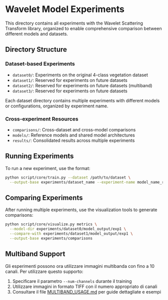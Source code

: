 # Wavelet Model Experiments

This directory contains all experiments with the Wavelet Scattering Transform library, organized to enable comprehensive comparison between different models and datasets.

## Directory Structure

### Dataset-based Experiments

- `dataset0/`: Experiments on the original 4-class vegetation dataset
- `dataset1/`: Reserved for experiments on future datasets
- `dataset2/`: Reserved for experiments on future datasets (multiband)
- `dataset3/`: Reserved for experiments on future datasets

Each dataset directory contains multiple experiments with different models or configurations, organized by experiment name.

### Cross-experiment Resources

- `comparisons/`: Cross-dataset and cross-model comparisons
- `models/`: Reference models and shared model architectures
- `results/`: Consolidated results across multiple experiments

## Running Experiments

To run a new experiment, use the format:

```bash
python script/core/train.py --dataset /path/to/dataset \
  --output-base experiments/dataset_name --experiment-name model_name_run
```

## Comparing Experiments

After running multiple experiments, use the visualization tools to generate comparisons:

```bash
python script/core/visualize.py metrics \
  --model-dir experiments/dataset0/model_output/exp1 \
  --compare-with experiments/dataset1/model_output/exp1 \
  --output-base experiments/comparisons
```


## Multiband Support

Gli esperimenti possono ora utilizzare immagini multibanda con fino a 10 canali. Per utilizzare questo supporto:

1. Specificare il parametro `--num-channels` durante il training
2. Utilizzare immagini in formato TIFF con il numero appropriato di canali
3. Consultare il file [MULTIBAND_USAGE.md](/MULTIBAND_USAGE.md) per guide dettagliate e esempi